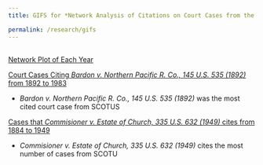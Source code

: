```yaml
---
title: GIFS for *Network Analysis of Citations on Court Cases from the Supreme Court of the United States (SCOTUS)*

permalink: /research/gifs
---
```


## 
[Network Plot of Each Year](http://imagizer.imageshack.us/a/img921/5007/vYcMWI.gif)

[Court Cases Citing *Bardon v. Northern Pacific R. Co., 145 U.S. 535 (1892)* from 1892 to 1983](http://imagizer.imageshack.us/a/img922/2521/a8cVRt.gif)
- *Bardon v. Northern Pacific R. Co., 145 U.S. 535 (1892)* was the most cited court case from SCOTUS

[Cases that *Commisioner v. Estate of Church, 335 U.S. 632 (1949)* cites from 1884 to 1949](http://imagizer.imageshack.us/a/img921/2461/v8N9Sc.gif)
- *Commisioner v. Estate of Church, 335 U.S. 632 (1949)* cites the most number of cases from SCOTU
